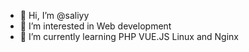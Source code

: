 - 👋 Hi, I’m @saliyy
- 👀 I’m interested in Web development
- 🌱 I’m currently learning PHP VUE.JS Linux and Nginx
